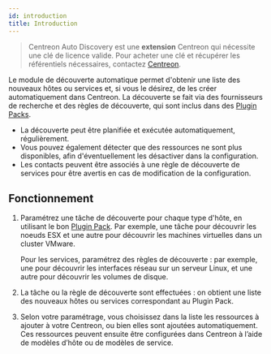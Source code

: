 ```yaml
---
id: introduction
title: Introduction
---
```


> Centreon Auto Discovery est une **extension** Centreon qui nécessite une clé
> de licence valide. Pour acheter une clé et récupérer les référentiels
> nécessaires, contactez [Centreon](mailto:sales@centreon.com).

Le module de découverte automatique permet d'obtenir une liste des nouveaux hôtes ou services et, si vous le désirez, 
de les créer automatiquement dans Centreon. La découverte se fait
via des fournisseurs de recherche et des règles de découverte, qui sont inclus dans des [Plugin Packs](../pluginpacks.html).

- La découverte peut être planifiée et exécutée automatiquement, régulièrement.
- Vous pouvez également détecter que des ressources ne
sont plus disponibles, afin d'éventuellement les désactiver dans la configuration.
- Les contacts peuvent être associés à une règle de découverte de services pour être avertis en cas de modification de la configuration.

## Fonctionnement

1. Paramétrez une tâche de découverte pour chaque type d'hôte, en utilisant le bon [Plugin Pack](../pluginpacks.html). Par exemple, une tâche pour découvrir les noeuds ESX et une autre pour découvrir les machines virtuelles dans un cluster VMware. 

    Pour les services, paramétrez des règles de découverte : par exemple, une pour découvrir les 
interfaces réseau sur un serveur Linux, et une autre pour découvrir les volumes de disque.

2. La tâche ou la règle de découverte sont effectuées : on obtient une liste des nouveaux hôtes ou services correspondant au Plugin Pack.

3. Selon votre paramétrage, vous choisissez dans la liste les ressources à ajouter à votre Centreon, ou bien elles sont ajoutées automatiquement. Ces ressources peuvent ensuite être configurées dans Centreon 
à l’aide de modèles d’hôte ou de modèles de service.
